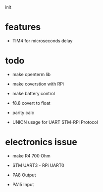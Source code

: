 init
# features

* TIM4 for microseconds delay 
# todo

* make openterm lib
* make coverstion with RPi
* make battery control

* f8.8 covert to float
* parity calc

* UNION usage for UART STM-RPi Protocol

# electronics issue
* make R4 700 Ohm
* STM UART3 - RPi UART0

* PA8 Output
* PA15 Input